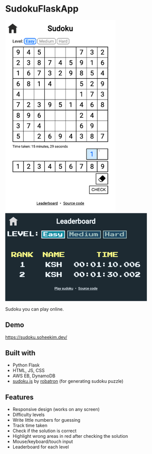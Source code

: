 # SudokuFlaskApp

<img alt="Sudoku gameplay" src="https://github.com/soheekim2109/SudokuFlaskApp/blob/main/static/img/sudoku-game.png" width=350px /><img alt="Sudoku gameplay" src="https://github.com/soheekim2109/SudokuFlaskApp/blob/main/static/img/sudoku-leaderboard.png" width=450px />

Sudoku you can play online.

## Demo

https://sudoku.soheekim.dev/

## Built with

- Python Flask
- HTML, JS, CSS
- AWS EB, DynamoDB
- [sudoku.js](https://github.com/robatron/sudoku.js) by [robatron](https://github.com/robatron) (for generating sudoku puzzle)

## Features

- Responsive design (works on any screen)
- Difficulty levels
- Write little numbers for guessing
- Track time taken
- Check if the solution is correct
- Highlight wrong areas in red after checking the solution
- Mouse/keyboard/touch input
- Leaderboard for each level
